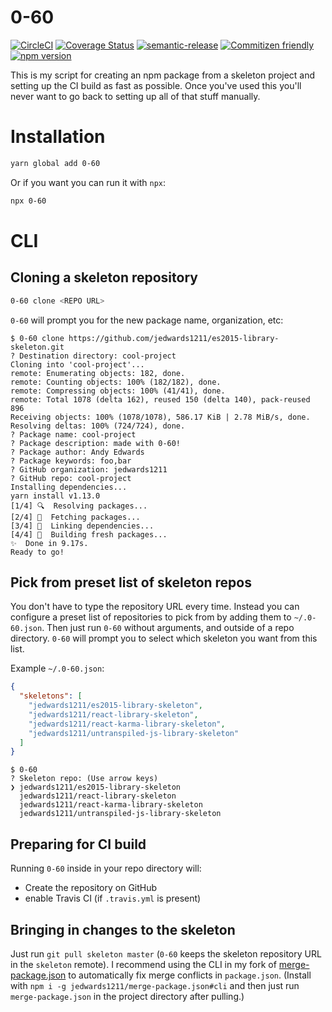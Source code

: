 # 0-60

[![CircleCI](https://circleci.com/gh/jedwards1211/0-60.svg?style=svg)](https://circleci.com/gh/jedwards1211/0-60)
[![Coverage Status](https://codecov.io/gh/jedwards1211/0-60/branch/master/graph/badge.svg)](https://codecov.io/gh/jedwards1211/0-60)
[![semantic-release](https://img.shields.io/badge/%20%20%F0%9F%93%A6%F0%9F%9A%80-semantic--release-e10079.svg)](https://github.com/semantic-release/semantic-release)
[![Commitizen friendly](https://img.shields.io/badge/commitizen-friendly-brightgreen.svg)](http://commitizen.github.io/cz-cli/)
[![npm version](https://badge.fury.io/js/0-60.svg)](https://badge.fury.io/js/0-60)

This is my script for creating an npm package from a skeleton project and
setting up the CI build as fast as possible. Once you've used this you'll never
want to go back to setting up all of that stuff manually.

# Installation

```sh
yarn global add 0-60
```

Or if you want you can run it with `npx`:

```sh
npx 0-60
```

# CLI

## Cloning a skeleton repository

```sh
0-60 clone <REPO URL>
```

`0-60` will prompt you for the new package name, organization, etc:

```
$ 0-60 clone https://github.com/jedwards1211/es2015-library-skeleton.git
? Destination directory: cool-project
Cloning into 'cool-project'...
remote: Enumerating objects: 182, done.
remote: Counting objects: 100% (182/182), done.
remote: Compressing objects: 100% (41/41), done.
remote: Total 1078 (delta 162), reused 150 (delta 140), pack-reused 896
Receiving objects: 100% (1078/1078), 586.17 KiB | 2.78 MiB/s, done.
Resolving deltas: 100% (724/724), done.
? Package name: cool-project
? Package description: made with 0-60!
? Package author: Andy Edwards
? Package keywords: foo,bar
? GitHub organization: jedwards1211
? GitHub repo: cool-project
Installing dependencies...
yarn install v1.13.0
[1/4] 🔍  Resolving packages...
[2/4] 🚚  Fetching packages...
[3/4] 🔗  Linking dependencies...
[4/4] 🔨  Building fresh packages...
✨  Done in 9.17s.
Ready to go!
```

## Pick from preset list of skeleton repos

You don't have to type the repository URL every time. Instead you can configure
a preset list of repositories to pick from by adding them to `~/.0-60.json`.
Then just run `0-60` without arguments, and outside of a repo directory.
`0-60` will prompt you to select which skeleton you want from this list.

Example `~/.0-60.json`:

```json
{
  "skeletons": [
    "jedwards1211/es2015-library-skeleton",
    "jedwards1211/react-library-skeleton",
    "jedwards1211/react-karma-library-skeleton",
    "jedwards1211/untranspiled-js-library-skeleton"
  ]
}
```

```
$ 0-60
? Skeleton repo: (Use arrow keys)
❯ jedwards1211/es2015-library-skeleton
  jedwards1211/react-library-skeleton
  jedwards1211/react-karma-library-skeleton
  jedwards1211/untranspiled-js-library-skeleton
```

## Preparing for CI build

Running `0-60` inside in your repo directory will:

- Create the repository on GitHub
- enable Travis CI (if `.travis.yml` is present)

## Bringing in changes to the skeleton

Just run `git pull skeleton master` (`0-60` keeps the skeleton repository URL in the `skeleton` remote).
I recommend using the CLI in my fork of [merge-package.json](https://github.com/jedwards1211/merge-package.json) to automatically fix merge conflicts in `package.json`. (Install with `npm i -g jedwards1211/merge-package.json#cli` and then just run `merge-package.json` in the project directory after pulling.)
